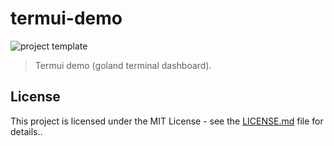 # termui-demo

![project template](https://img.shields.io/badge/project-template-blue.svg?style=flat-square)

> Termui demo (goland terminal dashboard).


## License

This project is licensed under the MIT License - see the [LICENSE.md](LICENSE.md) file for details..

